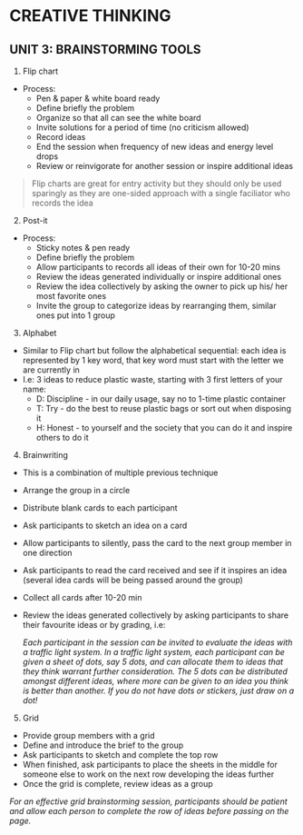 # CREATIVE THINKING

## UNIT 3: BRAINSTORMING TOOLS

1. Flip chart
  - Process:
    * Pen & paper & white board ready
    * Define briefly the problem
    * Organize so that all can see the white board
    * Invite solutions for a period of time (no criticism allowed)
    * Record ideas
    * End the session when frequency of new ideas and energy level drops
    * Review or reinvigorate for another session or inspire additional ideas
    
  > Flip charts are great for entry activity but they should only be used sparingly as they are one-sided approach with a single faciliator who records the idea
  
2. Post-it
  - Process:
    * Sticky notes & pen ready
    * Define briefly the problem
    * Allow participants to records all ideas of their own for 10-20 mins
    * Review the ideas generated individually or inspire additional ones
    * Review the idea collectively by asking the owner to pick up his/ her most favorite ones
    * Invite the group to categorize ideas by rearranging them, similar ones put into 1 group
    
3. Alphabet
  - Similar to Flip chart but follow the alphabetical sequential: each idea is represented by 1 key word, that key word must start with the letter we are currently in
  - I.e: 3 ideas to reduce plastic waste, starting with 3 first letters of your name:
    * D: Discipline - in our daily usage, say no to 1-time plastic container
    * T: Try - do the best to reuse plastic bags or sort out when disposing it
    * H: Honest - to yourself and the society that you can do it and inspire others to do it
    
4. Brainwriting
  - This is a combination of multiple previous technique
  - Arrange the group in a circle
  - Distribute blank cards to each participant
  - Ask participants to sketch an idea on a card
  - Allow participants to silently, pass the card to the next group member in one direction
  - Ask participants to read the card received and see if it inspires an idea (several idea cards will be being passed around the group)
  - Collect all cards after 10-20 min
  - Review the ideas generated collectively by asking participants to share their favourite ideas or by grading, i.e:
  
    _Each participant in the session can be invited to evaluate the ideas with a traffic light system. In a traffic light system, each participant can be given a sheet of dots, say 5 dots, and can allocate them to ideas that they think warrant further consideration. The 5 dots can be distributed amongst different ideas, where more can be given to an idea you think is better than another. If you do not have dots or stickers, just draw on a dot!_ 
  
5. Grid
  - Provide group members with a grid 
  - Define and introduce the brief to the group
  - Ask participants to sketch and complete the top row
  - When finished, ask participants to place the sheets in the middle for someone else to work on the next row developing the ideas further
  - Once the grid is complete, review ideas as a group
  
  _For an effective grid brainstorming session, participants should be patient and allow each person to complete the row of ideas before passing on the page._
      
